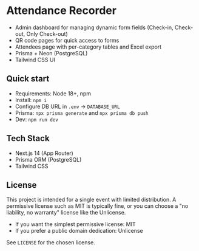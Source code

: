 # Attendance Recorder 

- Admin dashboard for managing dynamic form fields (Check-in, Check-out, Only Check-out)
- QR code pages for quick access to forms
- Attendees page with per-category tables and Excel export
- Prisma + Neon (PostgreSQL)
- Tailwind CSS UI

## Quick start

- Requirements: Node 18+, npm
- Install: `npm i`
- Configure DB URL in `.env` -> `DATABASE_URL`
- Prisma: `npx prisma generate` and `npx prisma db push`
- Dev: `npm run dev`

## Tech Stack

- Next.js 14 (App Router)
- Prisma ORM (PostgreSQL)
- Tailwind CSS

## License

This project is intended for a single event with limited distribution. A permissive license such as MIT is typically fine, or you can choose a "no liability, no warranty" license like the Unlicense.

- If you want the simplest permissive license: MIT
- If you prefer a public domain dedication: Unlicense

See `LICENSE` for the chosen license.
